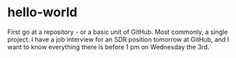 hello-world
===========

First go at a repository - or a basic unit of GitHub. Most commonly, a single project. I have a job interview for an SDR position tomorrow at GitHub, and I want to know everything there is before 1 pm on Wednesday the 3rd. 
